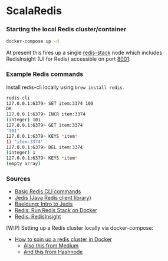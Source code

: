 # ScalaRedis

### Starting the local Redis cluster/container

```bash
docker-compose up -d
```

At present this fires up a single [redis-stack](https://redis.io/docs/install/install-stack/docker/?utm_source=redisinsight&utm_medium=main&utm_campaign=docker) node which includes RedisInsight (UI for Redis) accessible on port [8001](http://localhost:8001).

[//]: # ([WIP] docker-compose-redis-cluster.yml - still figuring out how to configure a 6-node Redis cluster from scratch. )

### Example Redis commands

Install redis-cli locally using `brew install redis`.

```bash
redis-cli
127.0.0.1:6379> SET item:3374 100
OK
127.0.0.1:6379> INCR item:3374
(integer) 101
127.0.0.1:6379> GET item:3374
"101"
127.0.0.1:6379> KEYS *item*
1) "item:3374"
127.0.0.1:6379> DEL item:3374
(integer) 1
127.0.0.1:6379> KEYS *item*
(empty array)
```

### Sources
- [Basic Redis CLI commands](https://redis.io/docs/connect/cli/)
- [Jedis (Java Redis client library)](https://github.com/redis/jedis)
- [Baeldung: Intro to Jedis](https://www.baeldung.com/jedis-java-redis-client-library)
- [Redis: Run Redis Stack on Docker](https://redis.io/docs/install/install-stack/docker/?utm_source=redisinsight&utm_medium=main&utm_campaign=docker)
- [Redis: RedisInsight](https://redis.io/docs/connect/insight/)

[WIP] Setting up a Redis cluster locally via docker-compose:
- [How to spin up a redis cluster in Docker](https://www.merge.dev/blog/how-to-spin-up-redis-cluster-in-docker)
  - [Also this from Medium](https://pierreabreu.medium.com/building-redis-cluster-with-docker-compose-9569ddb6414a)
  - [And this from Hashnode](https://ilhamdcp.hashnode.dev/creating-redis-cluster-with-docker-and-compose)
